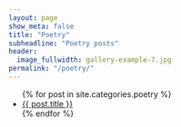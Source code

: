 ```yaml
---
layout: page
show_meta: false
title: "Poetry"
subheadline: "Poetry posts"
header:
  image_fullwidth: gallery-example-7.jpg
permalink: "/poetry/"
---
```

<ul>
    {% for post in site.categories.poetry %}
    <li><a href="{{ site.url }}{{ site.baseurl }}{{ post.url }}">{{ post.title }}</a></li>
    {% endfor %}
</ul>